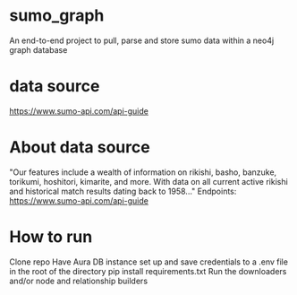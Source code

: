 # sumo_graph
An end-to-end project to pull, parse and store sumo data within a neo4j graph database

# data source
https://www.sumo-api.com/api-guide

# About data source
"Our features include a wealth of information on rikishi, basho, banzuke, torikumi, hoshitori, kimarite, and more. With data on all current active rikishi and historical match results dating back to 1958..."
Endpoints:
https://www.sumo-api.com/api-guide

# How to run
Clone repo
Have Aura DB instance set up and save credentials to a .env file in the root of the directory
pip install requirements.txt
Run the downloaders and/or node and relationship builders
